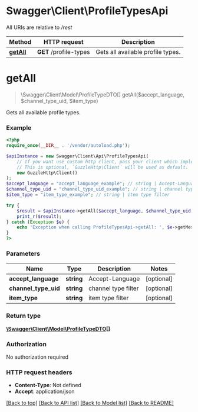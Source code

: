 # Swagger\Client\ProfileTypesApi

All URIs are relative to */rest*

Method | HTTP request | Description
------------- | ------------- | -------------
[**getAll**](ProfileTypesApi.md#getall) | **GET** /profile-types | Gets all available profile types.

# **getAll**
> \Swagger\Client\Model\ProfileTypeDTO[] getAll($accept_language, $channel_type_uid, $item_type)

Gets all available profile types.

### Example
```php
<?php
require_once(__DIR__ . '/vendor/autoload.php');

$apiInstance = new Swagger\Client\Api\ProfileTypesApi(
    // If you want use custom http client, pass your client which implements `GuzzleHttp\ClientInterface`.
    // This is optional, `GuzzleHttp\Client` will be used as default.
    new GuzzleHttp\Client()
);
$accept_language = "accept_language_example"; // string | Accept-Language
$channel_type_uid = "channel_type_uid_example"; // string | channel type filter
$item_type = "item_type_example"; // string | item type filter

try {
    $result = $apiInstance->getAll($accept_language, $channel_type_uid, $item_type);
    print_r($result);
} catch (Exception $e) {
    echo 'Exception when calling ProfileTypesApi->getAll: ', $e->getMessage(), PHP_EOL;
}
?>
```

### Parameters

Name | Type | Description  | Notes
------------- | ------------- | ------------- | -------------
 **accept_language** | **string**| Accept-Language | [optional]
 **channel_type_uid** | **string**| channel type filter | [optional]
 **item_type** | **string**| item type filter | [optional]

### Return type

[**\Swagger\Client\Model\ProfileTypeDTO[]**](../Model/ProfileTypeDTO.md)

### Authorization

No authorization required

### HTTP request headers

 - **Content-Type**: Not defined
 - **Accept**: application/json

[[Back to top]](#) [[Back to API list]](../../README.md#documentation-for-api-endpoints) [[Back to Model list]](../../README.md#documentation-for-models) [[Back to README]](../../README.md)

